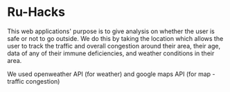 # Ru-Hacks
This web applications' purpose is to give analysis on whether the user is safe or not to go outside. We do this by taking the location which allows the user to track the traffic and overall congestion around their area, their age, data of any of their immune deficiencies, and weather conditions in their area.

We used openweather API (for weather) and google maps API (for map - traffic congestion)

